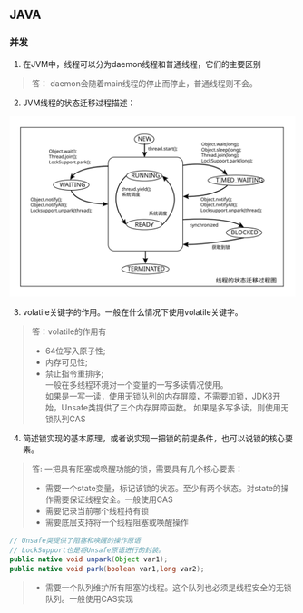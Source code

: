 ## JAVA

### 并发

1. 在JVM中，线程可以分为daemon线程和普通线程，它们的主要区别  
> 答： daemon会随着main线程的停止而停止，普通线程则不会。

2. JVM线程的状态迁移过程描述：
> 

<img src="./img/thread_state_graph.svg">

3. volatile关键字的作用。一般在什么情况下使用volatile关键字。
> 答：volatile的作用有  
> - 64位写入原子性;
> - 内存可见性;
> - 禁止指令重排序;  
> 一般在多线程环境对一个变量的一写多读情况使用。  
> 如果是一写一读，使用无锁队列的内存屏障，不需要加锁，JDK8开始，Unsafe类提供了三个内存屏障函数。
> 如果是多写多读，则使用无锁队列CAS    

4. 简述锁实现的基本原理，或者说实现一把锁的前提条件，也可以说锁的核心要素。  
> 答: 一把具有阻塞或唤醒功能的锁，需要具有几个核心要素：
> - 需要一个state变量，标记该锁的状态。至少有两个状态。对state的操作需要保证线程安全。一般使用CAS  
> - 需要记录当前哪个线程持有锁  
> - 需要底层支持将一个线程阻塞或唤醒操作  
```java
// Unsafe类提供了阻塞和唤醒的操作原语
// LockSupport也是将Unsafe原语进行的封装。
public native void unpark(Object var1);
public native void park(boolean var1,long var2);
```
> - 需要一个队列维护所有阻塞的线程。这个队列也必须是线程安全的无锁队列。一般使用CAS实现  